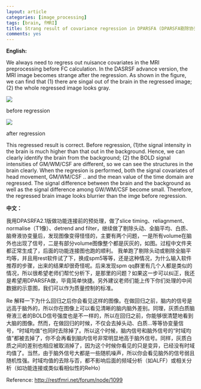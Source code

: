 ```yaml
---
layout: article
categories: [image_processing]  
tags: [brain, fMRI]
title: Strang result of covariance regression in DPARSFA (DPARSFA剔除协变量之后图像很奇怪)
comments: yes
---
```

<b>English:</b>

We always need to regress out nuisance covariates in the MRI preprocessing before FC calculation. In the DASRSF advance version, the MRI image becomes strange after the regression. As shown in the figure, we can find that (1) there are singal out of the brain in the regressed image; (2) the whole regressed image looks gray.

<p><img src="https://cloud.githubusercontent.com/assets/8384205/5212725/c2102630-7639-11e4-9fc5-04b77bd7a51f.png" align="middle"></p>
<p>before regression</p>

<p><img src="https://cloud.githubusercontent.com/assets/8384205/5212726/c39a6556-7639-11e4-881b-ebd509fe9b32.png" align="middle"></p>
<p>after regression</p>

This regressed result is correct. Before regression, (1)the signal intensity in the brain is much higher than that out in the background. Hence, we can clearly identify the brain from the background; (2) the BOLD signal intensities of GM/WM/CSF are different, so we can see the structures in the brain clearly. When the regresion is performed, both the signal covariates of head movement, GM/WM/CSF .. and the mean value of the time domain are regressed. The signal difference between the brain and the background as well as the signal difference among GW/WM/CSF become small. Therefore, the regressed brain image looks blurrier than the imge before regression.


<b>中文：</b>

我用DPASRFA2.1版做功能连接前的预处理，做了slice timing、reliagnment、normalise（T1像）、detrend and filter，继续做了剔除头动、全脑平均、白质、脑脊液协变量后，发现图像变得怪怪的，主要有两个问题，一是所有volume在脑外也出现了信号，二是有部分volume图像整个都是灰灰的，如图。过程中文件夹都正常生成了，后面的功能连接图也跑的顺利。
我单跑了剔除头动或剔除全脑平均等，并且用rest软件试了下，换成spm5等等，还是这种情况，为什么输入软件推荐的步骤，出来的结果却很奇怪呢。后来发现spm qq群里有几个人都是类似的情况，所以很希望老师们帮忙分析下，是那里的问题？如果这一步可以纠正，我还是希望用DPARSFA做，毕竟简单快捷。另外建议老师们能上传下你们处理的中间数据的示意图，我们可以作为质量控制的标准。


Re
解释一下为什么回归之后你会看见这样的图像。在做回归之前，脑内的信号是远高于脑外的，所以你在图像上可以看见清晰的脑内脑外差别。同理，灰质白质脑脊液三者的BOLD信号强度也是不一样的，所以在回归之前，你能够很清楚地看到大脑的图像。然而，在做回归的时候，不仅会去掉头动、白质…等等协变量信号，“时域均值”也同时去除掉了。所以这个时候，脑内信号和脑外信号的“时域均值”都被去掉了，你不会再看到脑内信号非常明显地高于脑外信号。同样，灰质白质之间的差别也相应被取消掉了，因为这个时候你看见的只是变异，已经没有时域均值了。当然，由于脑外信号大都是一些随机噪声，所以你会看见脑外的信号弱且随机性强。时域均值的去除与否，都不影响后面的频域分析（如ALFF）或相关分析（如功能连接或类似看相似性的ReHo）






Reference: <a href="http://restfmri.net/forum/node/1099">http://restfmri.net/forum/node/1099</a>





